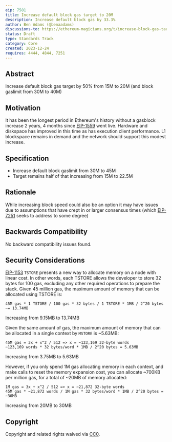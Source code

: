 ```yaml
---
eip: 7581
title: Increase default block gas target to 20M
description: Increase default block gas by 33.3%
author: Ben Adams (@benaadams)
discussions-to: https://ethereum-magicians.org/t/increase-block-gas-target-and-gaslimit/17626
status: Draft
type: Standards Track
category: Core
created: 2023-12-24
requires: 4444, 4844, 7251
---
```


## Abstract

Increase default block gas target by 50% from 15M to 20M (and block gaslimit from 30M to 40M)

## Motivation

It has been the longest period in Ethereum's history without a gasblock increase 2 years, 4 months since [EIP-1559](./eip-1559.md) went live. Hardware and diskspace has improved in this time as has execution client performance. L1 blockspace remains in demand and the network should support this modest increase.


## Specification

* Increase default block gaslimit from 30M to 45M
* Target remains half of that increasing from 15M to 22.5M 

## Rationale

While increasing block speed could also be an option it may have issues due to assumptions that have crept in or larger consensus times (which [EIP-7251](./eip-7251.md) seeks to address to some degree)

## Backwards Compatibility

No backward compatibility issues found.

## Security Considerations

[EIP-1153](./eip-1153.md) `TSTORE` presents a new way to allocate memory on a node with linear cost. In other words, each TSTORE allows the developer to store 32 bytes for 100 gas, excluding any other required operations to prepare the stack. Given 45 million gas, the maximum amount of memory that can be allocated using TSTORE is:

```
45M gas * 1 TSTORE / 100 gas * 32 bytes / 1 TSTORE * 1MB / 2^20 bytes ~= 13.74MB
```

Increasing from 9.15MB to 13.74MB

Given the same amount of gas, the maximum amount of memory that can be allocated in a single context by `MSTORE` is ~5.63MB:

```
45M gas = 3x + x^2 / 512 => x = ~123,169 32-byte words
~123,169 words * 32 bytes/word * 1MB / 2^20 bytes = 5.63MB
```

Increasing from 3.75MB to 5.63MB


However, if you only spend 1M gas allocating memory in each context, and make calls to reset the memory expansion cost, you can allocate ~700KB per million gas, for a total of ~20MB of memory allocated:

```
1M gas = 3x + x^2 / 512 => x = ~21,872 32-byte words
45M gas * ~21,872 words / 1M gas * 32 bytes/word * 1MB / 2^20 bytes = ~30MB
```

Increasing from 20MB to 30MB


## Copyright

Copyright and related rights waived via [CC0](../LICENSE.md).
